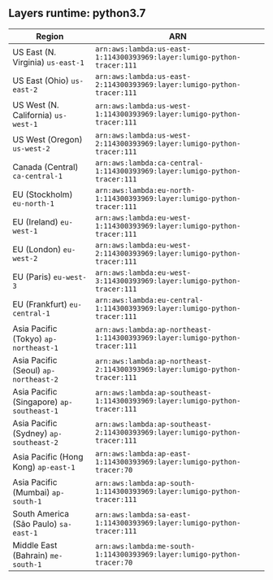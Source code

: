 Layers runtime: python3.7
----
| Region | ARN |
| --- | --- |
|US East (N. Virginia)  `us-east-1`|`arn:aws:lambda:us-east-1:114300393969:layer:lumigo-python-tracer:111`|
|US East (Ohio)  `us-east-2`|`arn:aws:lambda:us-east-2:114300393969:layer:lumigo-python-tracer:111`|
|US West (N. California)  `us-west-1`|`arn:aws:lambda:us-west-1:114300393969:layer:lumigo-python-tracer:111`|
|US West (Oregon)  `us-west-2`|`arn:aws:lambda:us-west-2:114300393969:layer:lumigo-python-tracer:111`|
|Canada (Central)  `ca-central-1`|`arn:aws:lambda:ca-central-1:114300393969:layer:lumigo-python-tracer:111`|
|EU (Stockholm)  `eu-north-1`|`arn:aws:lambda:eu-north-1:114300393969:layer:lumigo-python-tracer:111`|
|EU (Ireland)  `eu-west-1`|`arn:aws:lambda:eu-west-1:114300393969:layer:lumigo-python-tracer:111`|
|EU (London)  `eu-west-2`|`arn:aws:lambda:eu-west-2:114300393969:layer:lumigo-python-tracer:111`|
|EU (Paris)  `eu-west-3`|`arn:aws:lambda:eu-west-3:114300393969:layer:lumigo-python-tracer:111`|
|EU (Frankfurt)  `eu-central-1`|`arn:aws:lambda:eu-central-1:114300393969:layer:lumigo-python-tracer:111`|
|Asia Pacific (Tokyo)  `ap-northeast-1`|`arn:aws:lambda:ap-northeast-1:114300393969:layer:lumigo-python-tracer:111`|
|Asia Pacific (Seoul)  `ap-northeast-2`|`arn:aws:lambda:ap-northeast-2:114300393969:layer:lumigo-python-tracer:111`|
|Asia Pacific (Singapore)  `ap-southeast-1`|`arn:aws:lambda:ap-southeast-1:114300393969:layer:lumigo-python-tracer:111`|
|Asia Pacific (Sydney)  `ap-southeast-2`|`arn:aws:lambda:ap-southeast-2:114300393969:layer:lumigo-python-tracer:111`|
|Asia Pacific (Hong Kong)  `ap-east-1`|`arn:aws:lambda:ap-east-1:114300393969:layer:lumigo-python-tracer:70`|
|Asia Pacific (Mumbai)  `ap-south-1`|`arn:aws:lambda:ap-south-1:114300393969:layer:lumigo-python-tracer:111`|
|South America (São Paulo)  `sa-east-1`|`arn:aws:lambda:sa-east-1:114300393969:layer:lumigo-python-tracer:111`|
|Middle East (Bahrain)  `me-south-1`|`arn:aws:lambda:me-south-1:114300393969:layer:lumigo-python-tracer:70`|
